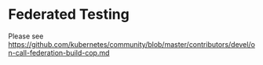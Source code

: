 # Federated Testing

Please see
https://github.com/kubernetes/community/blob/master/contributors/devel/on-call-federation-build-cop.md

